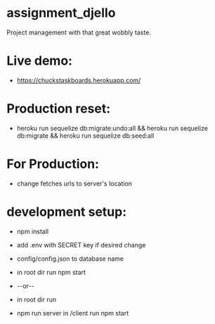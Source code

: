 # assignment_djello

Project management with that great wobbly taste.

# Live demo:

* https://chuckstaskboards.herokuapp.com/

# Production reset:

* heroku run sequelize db:migrate:undo:all && heroku run sequelize db:migrate &&
  heroku run sequelize db:seed:all

# For Production:

* change fetches urls to server's location

# development setup:

* npm install

* add .env with SECRET key if desired change
* config/config.json to database name
* in root dir run npm start
* --or--
* in root dir run
* npm run server in /client run npm start
